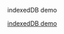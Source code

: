 indexedDB demo

<a href = "https://github.com/chaotuotuo/demo/indexDB/indexedDB-demo.html">indexedDB demo</a>
